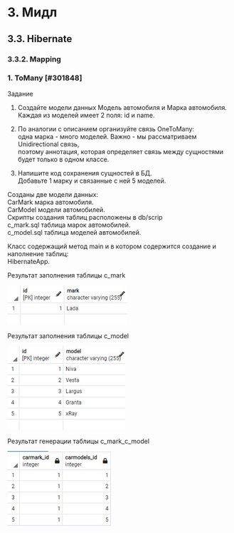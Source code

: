 <h1>3. Мидл</h1>
<h2>3.3. Hibernate</h2> 
<h3>3.3.2. Mapping</h3>
<h3>1. ToMany [#301848]</h3>

Задание <br>

1. Создайте модели данных Модель автомобиля и Марка автомобиля. <br>
   Каждая из моделей имеет 2 поля: id и name. <br>

2. По аналогии с описанием организуйте связь OneToMany: <br>
   одна марка - много моделей. Важно - мы рассматриваем Unidirectional связь, <br>
   поэтому аннотация, которая определяет связь между сущностями будет только в одном классе. <br>

3. Напишите код сохранения сущностей в БД. <br>
   Добавьте 1 марку и связанные с ней 5 моделей. <br>

Созданы две модели данных: <br>
CarMark марка автомобиля. <br>
CarModel модели автомобилей. <br>
Скрипты создания таблиц расположены в db/scrip <br>
c_mark.sql таблица марок автомобилей. <br>
с_model.sql таблица моделей автомобилей. <br>

Класс содержащий метод main и в котором содержится создание и наполнение таблиц: <br>
HibernateApp. <br>

Результат заполнения таблицы c_mark <br>

![](img/c_mark.jpg)

Результат заполнения таблицы c_model <br>

![](img/c_model.jpg)

Результат генерации таблицы c_mark_c_model <br>

![](img/c_mark_c_model.jpg)